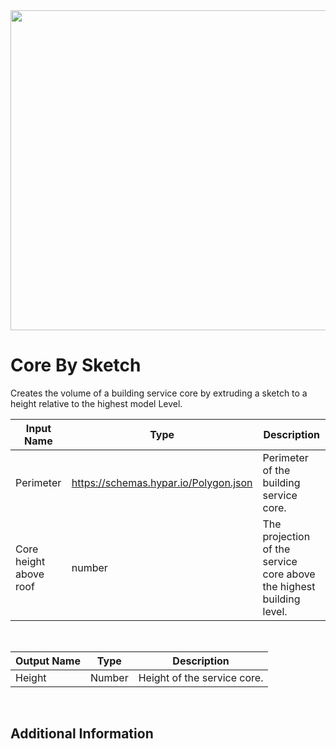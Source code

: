 <img src="preview.png" width="512">

# Core By Sketch

Creates the volume of a building service core by extruding a sketch to a height relative to the highest model Level.

|Input Name|Type|Description|
|---|---|---|
|Perimeter|https://schemas.hypar.io/Polygon.json|Perimeter of the building service core.|
|Core height above roof|number|The projection of the service core above the highest building level.|


<br>

|Output Name|Type|Description|
|---|---|---|
|Height|Number|Height of the service core.|


<br>

## Additional Information




